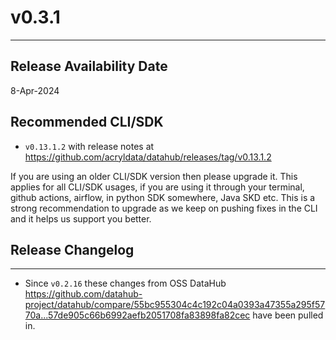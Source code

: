 # v0.3.1
---

Release Availability Date
---
8-Apr-2024

Recommended CLI/SDK
---
- `v0.13.1.2` with release notes at https://github.com/acryldata/datahub/releases/tag/v0.13.1.2

If you are using an older CLI/SDK version then please upgrade it. This applies for all CLI/SDK usages, if you are using it through your terminal, github actions, airflow, in python SDK somewhere, Java SKD etc. This is a strong recommendation to upgrade as we keep on pushing fixes in the CLI and it helps us support you better.

## Release Changelog
---
- Since `v0.2.16` these changes from OSS DataHub https://github.com/datahub-project/datahub/compare/55bc955304c4c192c04a0393a47355a295f5770a...57de905c66b6992aefb2051708fa83898fa82cec have been pulled in.
